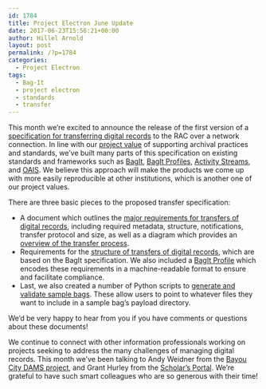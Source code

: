 ```yaml
---
id: 1784
title: Project Electron June Update
date: 2017-06-23T15:56:21+00:00
author: Hillel Arnold
layout: post
permalink: /?p=1784
categories:
  - Project Electron
tags:
  - Bag-It
  - project electron
  - standards
  - transfer
---
```

This month we’re excited to announce the release of the first version of a [specification for transferring digital records](https://github.com/RockefellerArchiveCenter/project_electron/tree/master/transfer) to the RAC over a network connection. In line with our [project value](http://projectelectron.rockarch.org/?#values) of supporting archival practices and standards, we’ve built many parts of this specification on existing standards and frameworks such as [BagIt](https://en.wikipedia.org/wiki/BagIt), [BagIt Profiles](https://github.com/ruebot/bagit-profiles), [Activity Streams](http://activitystrea.ms/), and [OAIS](https://en.wikipedia.org/wiki/Open_Archival_Information_System). We believe this approach will make the products we come up with more easily reproducible at other institutions, which is another one of our project values.<!--more-->

There are three basic pieces to the proposed transfer specification:

  * A document which outlines the [major requirements for transfers of digital records](https://github.com/RockefellerArchiveCenter/project_electron/blob/master/transfer/requirements.md), including required metadata, structure, notifications, transfer protocol and size, as well as a diagram which provides an [overview of the transfer process](https://github.com/RockefellerArchiveCenter/project_electron/blob/master/transfer/transfer-process-diagram.png).
  * Requirements for the [structure of transfers of digital records](https://github.com/RockefellerArchiveCenter/project_electron/blob/master/transfer/bagit-specification.md), which are based on the BagIt specification. We also included a [BagIt Profile](https://github.com/RockefellerArchiveCenter/project_electron/blob/master/transfer/organizational-bag-profile.json) which encodes these requirements in a machine-readable format to ensure and facilitate compliance.
  * Last, we also created a number of Python scripts to [generate and validate sample bags](https://github.com/RockefellerArchiveCenter/project_electron/tree/master/transfer/example-scripts). These allow users to point to whatever files they want to include in a sample bag’s payload directory.

We’d be very happy to hear from you if you have comments or questions about these documents!

We continue to connect with other information professionals working on projects seeking to address the many challenges of managing digital records. This month we’ve been talking to Andy Weidner from the [Bayou City DAMS project](http://journal.code4lib.org/articles/12342), and Grant Hurley from the [Scholar’s Portal](http://scholarsportal.info/). We’re grateful to have such smart colleagues who are so generous with their time!
